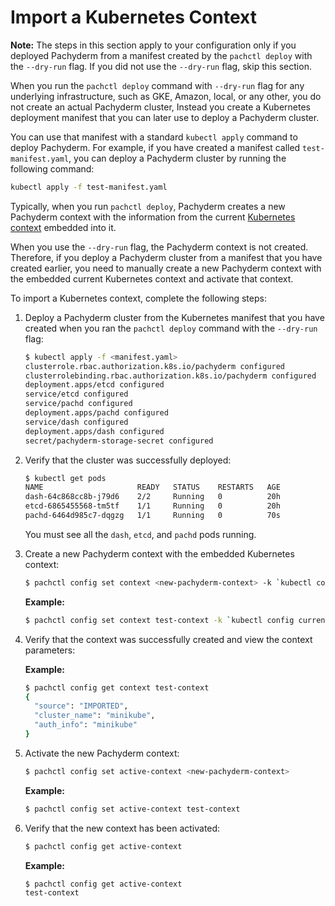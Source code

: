 # Import a Kubernetes Context

**Note:** The steps in this section apply to your configuration only
if you deployed Pachyderm from a manifest created by the `pachctl deploy`
with the `--dry-run` flag. If you did not use the `--dry-run` flag, skip this
section.

When you run the `pachctl deploy` command with `--dry-run` flag for any
underlying infrastructure, such as GKE, Amazon, local, or any other, you do
not create an actual Pachyderm cluster, Instead you create a Kubernetes
deployment manifest that you can later use to deploy a Pachyderm cluster.

You can use that manifest with a standard `kubectl apply` command to deploy
Pachyderm. For example, if you have created a manifest called
`test-manifest.yaml`, you can deploy a Pachyderm cluster by running the
following command:

```bash
kubectl apply -f test-manifest.yaml
```

Typically, when you run `pachctl deploy`,
Pachyderm creates a new Pachyderm context with the information from
the current
[Kubernetes context](https://kubernetes.io/docs/concepts/configuration/organize-cluster-access-kubeconfig/#context)
embedded into it.

When you use the `--dry-run` flag, the Pachyderm context is not created.
Therefore, if you deploy a Pachyderm cluster from a manifest that you have
created earlier, you need to manually create a new Pachyderm context with
the embedded current Kubernetes context and activate that context.

To import a Kubernetes context, complete the following steps:

1. Deploy a Pachyderm cluster from the Kubernetes manifest that you have
   created when you ran the `pachctl deploy` command with the `--dry-run`
   flag:

   ```bash
   $ kubectl apply -f <manifest.yaml>
   clusterrole.rbac.authorization.k8s.io/pachyderm configured
   clusterrolebinding.rbac.authorization.k8s.io/pachyderm configured
   deployment.apps/etcd configured
   service/etcd configured
   service/pachd configured
   deployment.apps/pachd configured
   service/dash configured
   deployment.apps/dash configured
   secret/pachyderm-storage-secret configured
   ```

1. Verify that the cluster was successfully deployed:

   ```bash
   $ kubectl get pods
   NAME                     READY   STATUS    RESTARTS   AGE
   dash-64c868cc8b-j79d6    2/2     Running   0          20h
   etcd-6865455568-tm5tf    1/1     Running   0          20h
   pachd-6464d985c7-dqgzg   1/1     Running   0          70s
   ```

   You must see all the `dash`, `etcd`, and `pachd` pods running.

1. Create a new Pachyderm context with the embedded Kubernetes context:

   ```bash
   $ pachctl config set context <new-pachyderm-context> -k `kubectl config current-context`
   ```

   **Example:**

   ```bash
   $ pachctl config set context test-context -k `kubectl config current-context`
   ```

1. Verify that the context was successfully created and view the context parameters:

   **Example:**

   ```bash
   $ pachctl config get context test-context
   {
     "source": "IMPORTED",
     "cluster_name": "minikube",
     "auth_info": "minikube"
   }
   ```

1. Activate the new Pachyderm context:

   ```bash
   $ pachctl config set active-context <new-pachyderm-context>
   ```

   **Example:**

   ```bash
   $ pachctl config set active-context test-context
   ```

1. Verify that the new context has been activated:

   ```bash
   $ pachctl config get active-context
   ```

   **Example:**

   ```bash
   $ pachctl config get active-context
   test-context
   ```



